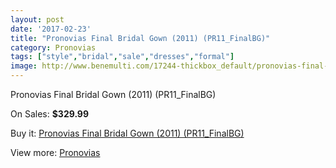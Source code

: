 ```yaml
---
layout: post
date: '2017-02-23'
title: "Pronovias Final Bridal Gown (2011) (PR11_FinalBG)"
category: Pronovias
tags: ["style","bridal","sale","dresses","formal"]
image: http://www.benemulti.com/17244-thickbox_default/pronovias-final-bridal-gown-2011-pr11finalbg.jpg
---
```

Pronovias Final Bridal Gown (2011) (PR11_FinalBG)

On Sales: **$329.99**
<a href="https://www.benemulti.com/en/pronovias/6577-pronovias-final-bridal-gown-2011-pr11finalbg.html"><amp-img layout="responsive" width="600" height="600" src="//www.benemulti.com/17244-thickbox_default/pronovias-final-bridal-gown-2011-pr11finalbg.jpg" alt="Pronovias Final Bridal Gown (2011) (PR11_FinalBG) 0" /></a>
<a href="https://www.benemulti.com/en/pronovias/6577-pronovias-final-bridal-gown-2011-pr11finalbg.html"><amp-img layout="responsive" width="600" height="600" src="//www.benemulti.com/17246-thickbox_default/pronovias-final-bridal-gown-2011-pr11finalbg.jpg" alt="Pronovias Final Bridal Gown (2011) (PR11_FinalBG) 1" /></a>
<a href="https://www.benemulti.com/en/pronovias/6577-pronovias-final-bridal-gown-2011-pr11finalbg.html"><amp-img layout="responsive" width="600" height="600" src="//www.benemulti.com/17245-thickbox_default/pronovias-final-bridal-gown-2011-pr11finalbg.jpg" alt="Pronovias Final Bridal Gown (2011) (PR11_FinalBG) 2" /></a>

Buy it: [Pronovias Final Bridal Gown (2011) (PR11_FinalBG)](https://www.benemulti.com/en/pronovias/6577-pronovias-final-bridal-gown-2011-pr11finalbg.html "Pronovias Final Bridal Gown (2011) (PR11_FinalBG)")

View more: [Pronovias](https://www.benemulti.com/en/55-pronovias "Pronovias")